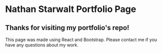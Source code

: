 # Nathan Starwalt Portfolio Page

## Thanks for visiting my portfolio's repo!

This page was made using React and Bootstrap. Please contact me if you have any
questions about my work.
